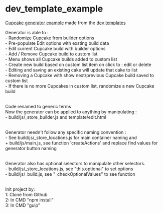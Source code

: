 # dev_template_example
<a target="_blank" href="http://www.ckbar.co.za/dev_template/">Cupcake generator example</a> made from the <a href="https://github.com/mrsCandyBar/dev_template_custom_pubsub">dev templates</a>

Generator is able to :<br>
	- Randomize Cupcake from builder options<br>
	- Pre-populate Edit options with exsting build data<br>
	- Edit current Cupcake build with builder options<br>
	- Add / Remove Cupcake build to custom list<br>
	- Menu shows all Cupcake builds added to custom list<br>
	- Create new build based on custom list item on click to : edit or delete<br>
	- Editing and saving an existing cake will update that cake to list<br>
	- Removing a Cupcake with show next/previous Cupcake build saved to custom list<br>
	- If there is no more Cupcakes in custom list, randomize a new Cupcake build<br><br>


Code renamed to generic terms<br>
Now the generator can be applied to anything by manipulating :<br>
	- build/js/_store_builder.js and template/edit.html<br><br>

Generator needn't follow any specific naming convention :<br>
	- See build/js/_store_locations.js for main container naming and<br>
		+ build/js/main.js, see function 'createActions' and replace find values for generator button naming<br><br>

Generator also has optional selectors to manipulate other selectors.<br>
	- build/js/_store_locations.js, see "this.optional" to set options<br>
	- build/js/_build.js, see "_checkOptionalValues" to see function<br><br>

Init project by:<br>
	1: Clone from Github<br>
	2: In CMD "npm install"<br>
	3: In CMD "gulp"
